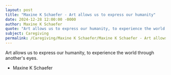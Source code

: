 ```yaml
---
layout: post
title: "Maxine K Schaefer - Art allows us to express our humanity"
date: 2024-12-28 12:00:00 -0000
author: Maxine K Schaefer
quote: "Art allows us to express our humanity, to experience the world through another's eyes."
subject: Caregiving
permalink: /Caregiving/Maxine K Schaefer/Maxine K Schaefer - Art allows us to express our humanity
---
```


Art allows us to express our humanity, to experience the world through another's eyes.

- Maxine K Schaefer
